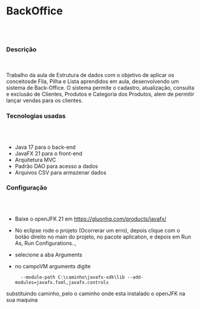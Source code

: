 # BackOffice
<br><br>

### Descrição
<br><br>
Trabalho da aula de Estrutura de dados com o objetivo de aplicar os conceitosde Fila, Pilha e Lista aprendidos em aula, desenvolvendo um sistema de Back-Office.
O sistema permite o cadastro, atualização, consulta e exclusão de Clientes, Produtos e Categoria dos Produtos, alem de permitir lançar vendas para os clientes.

### Tecnologias usadas
<br><br>
- Java 17 para o back-end
- JavaFX 21 para o front-end
- Arquitetura MVC
- Padrão DAO para acesso a dados
- Arquivos CSV para armazenar dados


### Configuração
<br><br>
- Baixe o openJFK 21 em https://gluonhq.com/products/javafx/
- No eclipse rode o projeto (Ocorrerar um erro), depois clique com o botão direito no main do projeto, no pacote aplication, e depois em Run As, Run Configurations.., 
- selecione a aba Arguments 
- no campoVM arguments digite 

        --module-path C:\caminho\javafx-sdk\lib --add-modules=javafx.fxml,javafx.controls
 substituindo caminho, pelo o caminho onde esta instalado o openJFK na sua maquina


